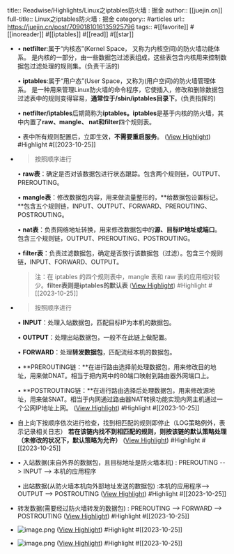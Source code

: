 title:: Readwise/Highlights/Linux之iptables防火墙 : 掘金
author:: [[juejin.cn]]
full-title:: Linux之iptables防火墙 : 掘金
category:: #articles
url:: https://juejin.cn/post/7090181016135925796
tags:: #[[favorite]] #[[inoreader]] #[[iptables]] #[[read]] #[[star]]
- •   **netfilter**:属于“内核态”(Kernel Space， 又称为内核空间)的防火墙功能体系。 是内核的一部分，由一些数据包过滤表组成，这些表包含内核用来控制数据包过滤处理的规则集。(负责干活的)
    
  •   **iptables**:属于“用户态”(User Space，又称为(用户空间)的防火墙管理体系。 是一种用来管理Linux防火墙的命令程序，它使插入，修改和删除数据包过滤表中的规则变得容易，**通常位于/sbin/iptables目录下**。(负责指挥的)
    
  •   **netfilter/iptables**后期简称为**iptables。iptables**是基于内核的防火墙，其中内置了**raw、mangle、 nat和filter**四个规则表。
    
  •   表中所有规则配置后，立即生效，**不需要重启服务**。 ([View Highlight](https://read.readwise.io/read/01hdjdzcs1bsc2pxnrhpjc5qxh)) #Highlight #[[2023-10-25]]
- > 按照顺序进行
  
  •   **raw表**：确定是否对该数据包进行状态跟踪。包含两个规则链，OUTPUT、PREROUTING。
    
  •   **mangle表**：修改数据包内容，用来做流量整形的，**给数据包设置标记。**包含五个规则链，INPUT、OUTPUT、FORWARD、PREROUTING、POSTROUTING。
    
  •   **nat表**：负责网络地址转换，用来修改数据包中的**源、目标IP地址或端口**。包含三个规则链，OUTPUT、PREROUTING、POSTROUTING。
    
  •   **filter表**：负责过滤数据包，确定是否放行该数据包（过滤）。包含三个规则链，INPUT、FORWARD、OUTPUT。
    
  
  > 注：在 iptables 的四个规则表中，mangle 表和 raw 表的应用相对较少。**filter表则是iptables的默认表** ([View Highlight](https://read.readwise.io/read/01hdje05rbac2ksyhvjtfr9g48)) #Highlight #[[2023-10-25]]
- > 按照顺序进行
  
  •   **INPUT**：处理入站数据包，匹配目标IP为本机的数据包。
    
  •   **OUTPUT**：处理出站数据包，一般不在此链上做配置。
    
  •   **FORWARD**：处理**转发数据包**，匹配流经本机的数据包。
    
  •   **PREROUTING链：**在进行路由选择前处理数据包，用来修改目的地址，用来做DNAT。相当于把内网中的80端口映射到路由器外网端口上。
    
  •   **POSTROUTING链：**在进行路由选择后处理数据包，用来修改源地址，用来做SNAT。相当于内网通过路由器NAT转换功能实现内网主机通过一个公网IP地址上网。 ([View Highlight](https://read.readwise.io/read/01hdje1bqpxrptnkrv4hvynbk3)) #Highlight #[[2023-10-25]]
- 自上向下按顺序依次进行检查，找到相匹配的规则即停止（LOG策略例外，表示记录相关日志） **若在该链内找不到相匹配的规则，则按该链的默认策略处理（未修改的状况下，默认策略为允许）** ([View Highlight](https://read.readwise.io/read/01hdje204m90p2a3ew4bh3svc8)) #Highlight #[[2023-10-25]]
- •   入站数据(来自外界的数据包，且目标地址是防火墙本机) : PREROUTING --> INPUT --> 本机的应用程序
    
  •   出站数据(从防火墙本机向外部地址发送的数据包) :本机的应用程序–> OUTPUT --> POSTROUTING ([View Highlight](https://read.readwise.io/read/01hdje2d8qarv71d1e1jmhnf92)) #Highlight #[[2023-10-25]]
- 转发数据(需要经过防火墙转发的数据包) : PREROUTING --> FORWARD --> POSTROUTING ([View Highlight](https://read.readwise.io/read/01hdje2k1q0ne7m967pepk2np8)) #Highlight #[[2023-10-25]]
- ![image.png](https://p6-juejin.byteimg.com/tos-cn-i-k3u1fbpfcp/91b30928a2a94576b9af7632a6cc327c~tplv-k3u1fbpfcp-zoom-in-crop-mark:1512:0:0:0.awebp?) ([View Highlight](https://read.readwise.io/read/01hdje2z08c7cx387be82w4yr6)) #Highlight #[[2023-10-25]]
- ![image.png](https://p3-juejin.byteimg.com/tos-cn-i-k3u1fbpfcp/f3422ace7e13469e8f1545c70ff94b79~tplv-k3u1fbpfcp-zoom-in-crop-mark:1512:0:0:0.awebp?) ([View Highlight](https://read.readwise.io/read/01hdje368gb2e1b2yaffb9zn3j)) #Highlight #[[2023-10-25]]